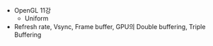 * OpenGL 11강
  * Uniform
* Refresh rate, Vsync, Frame buffer, GPU의 Double buffering, Triple Buffering
